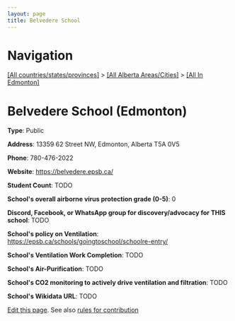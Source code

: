 ```yaml
---
layout: page
title: Belvedere School
---
```

# Navigation

[[All countries/states/provinces]](../../..) > [[All Alberta Areas/Cities]](../..) > [[All In Edmonton]](..)

# Belvedere School (Edmonton)

**Type**: Public

**Address**: 13359 62 Street NW, Edmonton, Alberta T5A 0V5

**Phone**: 780-476-2022

**Website**: <https://belvedere.epsb.ca/>

**Student Count**: TODO

**School's overall airborne virus protection grade (0-5)**: 0

**Discord, Facebook, or WhatsApp group for discovery/advocacy for THIS school**: TODO

**School's policy on Ventilation**: <https://epsb.ca/schools/goingtoschool/schoolre-entry/>

**School's Ventilation Work Completion**: TODO

**School's Air-Purification**: TODO

**School's CO2 monitoring to actively drive ventilation and filtration**: TODO

**School's Wikidata URL**: TODO


[Edit this page](https://github.com/ventilate-schools/AB/edit/main/./Edmonton/Belvedere_School.md). See also [rules for contribution](../../../contribution-rules/)